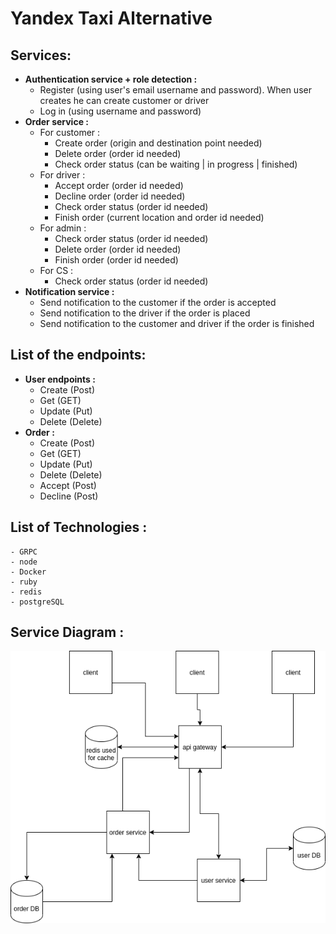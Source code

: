 # **Yandex Taxi Alternative**

## **Services:**

- **Authentication service + role detection :**
  - Register (using user's email username and password). When user creates he can create customer or driver
  - Log in (using username and password)
- **Order service :**
  - For customer :
    - Create order (origin and destination point needed)
    - Delete order (order id needed)
    - Check order status (can be waiting | in progress | finished)
  - For driver :
    - Accept order (order id needed)
    - Decline order (order id needed)
    - Check order status (order id needed)
    - Finish order (current location and order id needed)
  - For admin :
    - Check order status (order id needed)
    - Delete order (order id needed)
    - Finish order (order id needed)
  - For CS :
    - Check order status (order id needed)
- **Notification service :**
  - Send notification to the customer if the order is accepted
  - Send notification to the driver if the order is placed
  - Send notification to the customer and driver if the order is finished

## **List of the endpoints:**

- **User endpoints :**
  - Create (Post)
  - Get (GET)
  - Update (Put)
  - Delete (Delete)
- **Order :**
  - Create (Post)
  - Get (GET)
  - Update (Put)
  - Delete (Delete)
  - Accept (Post)
  - Decline (Post)

## **List of Technologies :**

    - GRPC
    - node
    - Docker
    - ruby
    - redis
    - postgreSQL

## **Service Diagram :**

![image](/ServiceDiagram.png)
